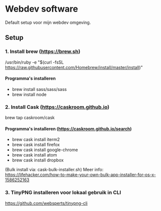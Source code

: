 # Webdev software
Default setup voor mijn webdev omgeving.

## Setup
### 1. Install brew (https://brew.sh)
/usr/bin/ruby -e "$(curl -fsSL https://raw.githubusercontent.com/Homebrew/install/master/install)"

#### Programma's installeren
- brew install sass/sass/sass
- brew install node

### 2. Install Cask (https://caskroom.github.io)
brew tap caskroom/cask

#### Programma's installeren (https://caskroom.github.io/search)

- brew cask install iterm2
- brew cask install firefox
- brew cask install google-chrome
- brew cask install atom
- brew cask install dropbox

(Bulk install via: cask-bulk-installer.sh)
Meer info: https://lifehacker.com/how-to-make-your-own-bulk-app-installer-for-os-x-1586252163

### 3. TinyPNG installeren voor lokaal gebruik in CLI
https://github.com/websperts/tinypng-cli
